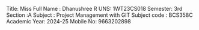Title: Miss
Full Name : Dhanushree R
UNS: 1WT23CS018
Semester: 3rd
Section :A
Subject : Project Management with GIT
Subject code : BCS358C
Academic Year: 2024-25
Mobile No: 9663202898

